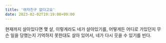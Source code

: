 ```yaml
---
title: '여자친구 없다고요'
date: 2023-02-02T19:19:00+09:00
---
```


현재까지 살아있다면 몇 살, 이렇게라도
네가 살아있기를,
어떻게든 어디로 가있던지
무슨 일을 당했는지 기억하지 못한대도
살아 있어서,
네가 다시 웃을 수 있기를 빈다.
